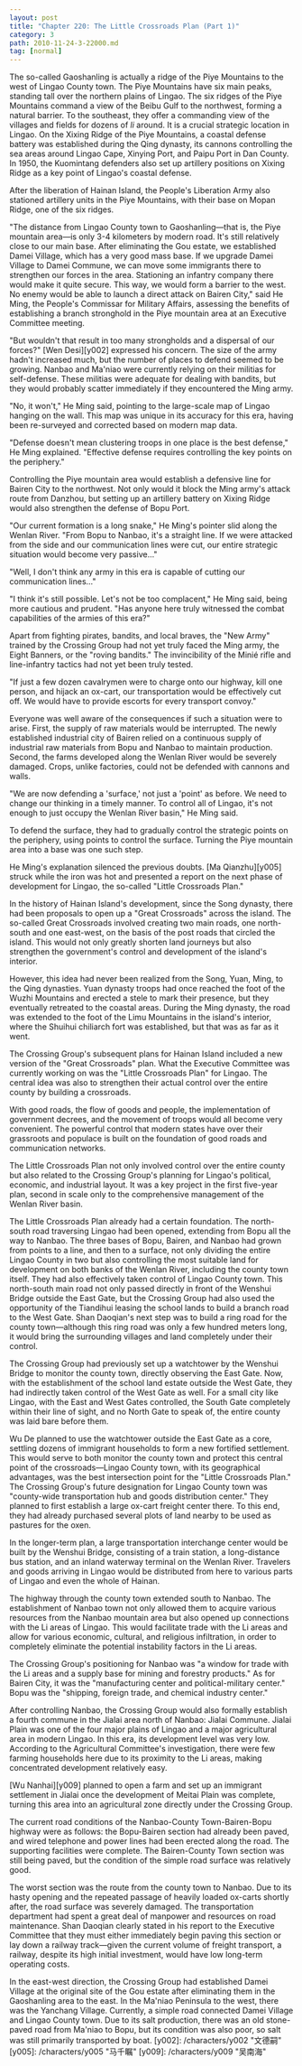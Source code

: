 ```yaml
---
layout: post
title: "Chapter 220: The Little Crossroads Plan (Part 1)"
category: 3
path: 2010-11-24-3-22000.md
tag: [normal]
---
```


The so-called Gaoshanling is actually a ridge of the Piye Mountains to the west of Lingao County town. The Piye Mountains have six main peaks, standing tall over the northern plains of Lingao. The six ridges of the Piye Mountains command a view of the Beibu Gulf to the northwest, forming a natural barrier. To the southeast, they offer a commanding view of the villages and fields for dozens of *li* around. It is a crucial strategic location in Lingao. On the Xixing Ridge of the Piye Mountains, a coastal defense battery was established during the Qing dynasty, its cannons controlling the sea areas around Lingao Cape, Xinying Port, and Paipu Port in Dan County. In 1950, the Kuomintang defenders also set up artillery positions on Xixing Ridge as a key point of Lingao's coastal defense.

After the liberation of Hainan Island, the People's Liberation Army also stationed artillery units in the Piye Mountains, with their base on Mopan Ridge, one of the six ridges.

"The distance from Lingao County town to Gaoshanling—that is, the Piye mountain area—is only 3-4 kilometers by modern road. It's still relatively close to our main base. After eliminating the Gou estate, we established Damei Village, which has a very good mass base. If we upgrade Damei Village to Damei Commune, we can move some immigrants there to strengthen our forces in the area. Stationing an infantry company there would make it quite secure. This way, we would form a barrier to the west. No enemy would be able to launch a direct attack on Bairen City," said He Ming, the People's Commissar for Military Affairs, assessing the benefits of establishing a branch stronghold in the Piye mountain area at an Executive Committee meeting.

"But wouldn't that result in too many strongholds and a dispersal of our forces?" [Wen Desi][y002] expressed his concern. The size of the army hadn't increased much, but the number of places to defend seemed to be growing. Nanbao and Ma'niao were currently relying on their militias for self-defense. These militias were adequate for dealing with bandits, but they would probably scatter immediately if they encountered the Ming army.

"No, it won't," He Ming said, pointing to the large-scale map of Lingao hanging on the wall. This map was unique in its accuracy for this era, having been re-surveyed and corrected based on modern map data.

"Defense doesn't mean clustering troops in one place is the best defense," He Ming explained. "Effective defense requires controlling the key points on the periphery."

Controlling the Piye mountain area would establish a defensive line for Bairen City to the northwest. Not only would it block the Ming army's attack route from Danzhou, but setting up an artillery battery on Xixing Ridge would also strengthen the defense of Bopu Port.

"Our current formation is a long snake," He Ming's pointer slid along the Wenlan River. "From Bopu to Nanbao, it's a straight line. If we were attacked from the side and our communication lines were cut, our entire strategic situation would become very passive..."

"Well, I don't think any army in this era is capable of cutting our communication lines..."

"I think it's still possible. Let's not be too complacent," He Ming said, being more cautious and prudent. "Has anyone here truly witnessed the combat capabilities of the armies of this era?"

Apart from fighting pirates, bandits, and local braves, the "New Army" trained by the Crossing Group had not yet truly faced the Ming army, the Eight Banners, or the "roving bandits." The invincibility of the Minié rifle and line-infantry tactics had not yet been truly tested.

"If just a few dozen cavalrymen were to charge onto our highway, kill one person, and hijack an ox-cart, our transportation would be effectively cut off. We would have to provide escorts for every transport convoy."

Everyone was well aware of the consequences if such a situation were to arise. First, the supply of raw materials would be interrupted. The newly established industrial city of Bairen relied on a continuous supply of industrial raw materials from Bopu and Nanbao to maintain production. Second, the farms developed along the Wenlan River would be severely damaged. Crops, unlike factories, could not be defended with cannons and walls.

"We are now defending a 'surface,' not just a 'point' as before. We need to change our thinking in a timely manner. To control all of Lingao, it's not enough to just occupy the Wenlan River basin," He Ming said.

To defend the surface, they had to gradually control the strategic points on the periphery, using points to control the surface. Turning the Piye mountain area into a base was one such step.

He Ming's explanation silenced the previous doubts. [Ma Qianzhu][y005] struck while the iron was hot and presented a report on the next phase of development for Lingao, the so-called "Little Crossroads Plan."

In the history of Hainan Island's development, since the Song dynasty, there had been proposals to open up a "Great Crossroads" across the island. The so-called Great Crossroads involved creating two main roads, one north-south and one east-west, on the basis of the post roads that circled the island. This would not only greatly shorten land journeys but also strengthen the government's control and development of the island's interior.

However, this idea had never been realized from the Song, Yuan, Ming, to the Qing dynasties. Yuan dynasty troops had once reached the foot of the Wuzhi Mountains and erected a stele to mark their presence, but they eventually retreated to the coastal areas. During the Ming dynasty, the road was extended to the foot of the Limu Mountains in the island's interior, where the Shuihui chiliarch fort was established, but that was as far as it went.

The Crossing Group's subsequent plans for Hainan Island included a new version of the "Great Crossroads" plan. What the Executive Committee was currently working on was the "Little Crossroads Plan" for Lingao. The central idea was also to strengthen their actual control over the entire county by building a crossroads.

With good roads, the flow of goods and people, the implementation of government decrees, and the movement of troops would all become very convenient. The powerful control that modern states have over their grassroots and populace is built on the foundation of good roads and communication networks.

The Little Crossroads Plan not only involved control over the entire county but also related to the Crossing Group's planning for Lingao's political, economic, and industrial layout. It was a key project in the first five-year plan, second in scale only to the comprehensive management of the Wenlan River basin.

The Little Crossroads Plan already had a certain foundation. The north-south road traversing Lingao had been opened, extending from Bopu all the way to Nanbao. The three bases of Bopu, Bairen, and Nanbao had grown from points to a line, and then to a surface, not only dividing the entire Lingao County in two but also controlling the most suitable land for development on both banks of the Wenlan River, including the county town itself. They had also effectively taken control of Lingao County town. This north-south main road not only passed directly in front of the Wenshui Bridge outside the East Gate, but the Crossing Group had also used the opportunity of the Tiandihui leasing the school lands to build a branch road to the West Gate. Shan Daoqian's next step was to build a ring road for the county town—although this ring road was only a few hundred meters long, it would bring the surrounding villages and land completely under their control.

The Crossing Group had previously set up a watchtower by the Wenshui Bridge to monitor the county town, directly observing the East Gate. Now, with the establishment of the school land estate outside the West Gate, they had indirectly taken control of the West Gate as well. For a small city like Lingao, with the East and West Gates controlled, the South Gate completely within their line of sight, and no North Gate to speak of, the entire county was laid bare before them.

Wu De planned to use the watchtower outside the East Gate as a core, settling dozens of immigrant households to form a new fortified settlement. This would serve to both monitor the county town and protect this central point of the crossroads—Lingao County town, with its geographical advantages, was the best intersection point for the "Little Crossroads Plan." The Crossing Group's future designation for Lingao County town was "county-wide transportation hub and goods distribution center." They planned to first establish a large ox-cart freight center there. To this end, they had already purchased several plots of land nearby to be used as pastures for the oxen.

In the longer-term plan, a large transportation interchange center would be built by the Wenshui Bridge, consisting of a train station, a long-distance bus station, and an inland waterway terminal on the Wenlan River. Travelers and goods arriving in Lingao would be distributed from here to various parts of Lingao and even the whole of Hainan.

The highway through the county town extended south to Nanbao. The establishment of Nanbao town not only allowed them to acquire various resources from the Nanbao mountain area but also opened up connections with the Li areas of Lingao. This would facilitate trade with the Li areas and allow for various economic, cultural, and religious infiltration, in order to completely eliminate the potential instability factors in the Li areas.

The Crossing Group's positioning for Nanbao was "a window for trade with the Li areas and a supply base for mining and forestry products." As for Bairen City, it was the "manufacturing center and political-military center." Bopu was the "shipping, foreign trade, and chemical industry center."

After controlling Nanbao, the Crossing Group would also formally establish a fourth commune in the Jialai area north of Nanbao: Jialai Commune. Jialai Plain was one of the four major plains of Lingao and a major agricultural area in modern Lingao. In this era, its development level was very low. According to the Agricultural Committee's investigation, there were few farming households here due to its proximity to the Li areas, making concentrated development relatively easy.

[Wu Nanhai][y009] planned to open a farm and set up an immigrant settlement in Jialai once the development of Meitai Plain was complete, turning this area into an agricultural zone directly under the Crossing Group.

The current road conditions of the Nanbao-County Town-Bairen-Bopu highway were as follows: the Bopu-Bairen section had already been paved, and wired telephone and power lines had been erected along the road. The supporting facilities were complete. The Bairen-County Town section was still being paved, but the condition of the simple road surface was relatively good.

The worst section was the route from the county town to Nanbao. Due to its hasty opening and the repeated passage of heavily loaded ox-carts shortly after, the road surface was severely damaged. The transportation department had spent a great deal of manpower and resources on road maintenance. Shan Daoqian clearly stated in his report to the Executive Committee that they must either immediately begin paving this section or lay down a railway track—given the current volume of freight transport, a railway, despite its high initial investment, would have low long-term operating costs.

In the east-west direction, the Crossing Group had established Damei Village at the original site of the Gou estate after eliminating them in the Gaoshanling area to the east. In the Ma'niao Peninsula to the west, there was the Yanchang Village. Currently, a simple road connected Damei Village and Lingao County town. Due to its salt production, there was an old stone-paved road from Ma'niao to Bopu, but its condition was also poor, so salt was still primarily transported by boat.
[y002]: /characters/y002 "文德嗣"
[y005]: /characters/y005 "马千瞩"
[y009]: /characters/y009 "吴南海"